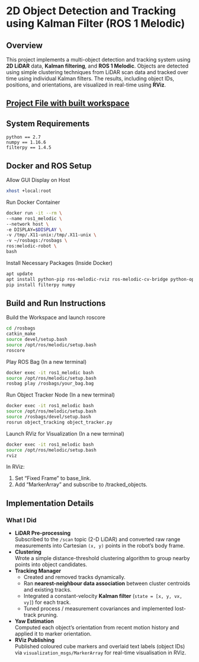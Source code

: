 # 2D Object Detection and Tracking using Kalman Filter (ROS 1 Melodic)

## Overview
This project implements a multi-object detection and tracking system using **2D LiDAR** data, **Kalman filtering**, and **ROS 1 Melodic**. Objects are detected using simple clustering techniques from LiDAR scan data and tracked over time using individual Kalman filters. The results, including object IDs, positions, and orientations, are visualized in real-time using **RViz**.

## [Project File with built workspace](https://drive.google.com/file/d/your_project_instruction_link_here)

## System Requirements
   ```
python == 2.7
numpy == 1.16.6
filterpy == 1.4.5
   ```


## Docker and ROS Setup

Allow GUI Display on Host
   ```bash
xhost +local:root
   ```
Run Docker Container
   ```bash
docker run -it --rm \
  --name ros1_melodic \
  --network host \
  -e DISPLAY=$DISPLAY \
  -v /tmp/.X11-unix:/tmp/.X11-unix \
  -v ~/rosbags:/rosbags \
  ros:melodic-robot \
  bash
   ```
Install Necessary Packages (Inside Docker)
```bash
apt update
apt install python-pip ros-melodic-rviz ros-melodic-cv-bridge python-opencv -y
pip install filterpy numpy
   ```

## Build and Run Instructions
Build the Workspace and launch roscore
   ```bash
cd /rosbags
catkin_make
source devel/setup.bash
source /opt/ros/melodic/setup.bash
roscore
   ```
Play ROS Bag (In a new terminal)
   ```bash
docker exec -it ros1_melodic bash
source /opt/ros/melodic/setup.bash
rosbag play /rosbags/your_bag.bag
   ```
Run Object Tracker Node (In a new terminal)
   ```bash
docker exec -it ros1_melodic bash
source /opt/ros/melodic/setup.bash
source /rosbags/devel/setup.bash
rosrun object_tracking object_tracker.py
   ```
Launch RViz for Visualization (In a new terminal)
```bash
docker exec -it ros1_melodic bash
source /opt/ros/melodic/setup.bash
rviz
```
In RViz:
1. Set “Fixed Frame” to base_link.
2. Add “MarkerArray” and subscribe to /tracked_objects.

## Implementation Details

### What I Did
- **LiDAR Pre-processing**  
  Subscribed to the `/scan` topic (2-D LiDAR) and converted raw range measurements into Cartesian `(x, y)` points in the robot’s body frame.
- **Clustering**  
  Wrote a simple distance-threshold clustering algorithm to group nearby points into object candidates.
- **Tracking Manager**  
  - Created and removed tracks dynamically.  
  - Ran **nearest-neighbour data association** between cluster centroids and existing tracks.  
  - Integrated a constant-velocity **Kalman filter** (`state = [x, y, vx, vy]`) for each track.  
  - Tuned process / measurement covariances and implemented lost-track pruning.
- **Yaw Estimation**  
  Computed each object’s orientation from recent motion history and applied it to marker orientation.
- **RViz Publishing**  
  Published coloured cube markers and overlaid text labels (object IDs) via `visualization_msgs/MarkerArray` for real-time visualisation in RViz.


